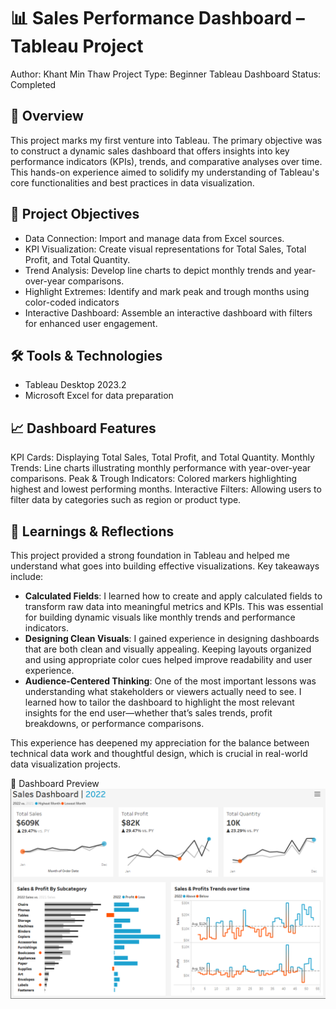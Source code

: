 # 📊 Sales Performance Dashboard – Tableau Project
Author: Khant Min Thaw
Project Type: Beginner Tableau Dashboard
Status: Completed


## 🧭 Overview
This project marks my first venture into Tableau. The primary objective was to construct a dynamic sales dashboard that offers insights into key performance indicators (KPIs), trends, and comparative analyses over time. This hands-on experience aimed to solidify my understanding of Tableau's core functionalities and best practices in data visualization.

## 📌 Project Objectives
- Data Connection: Import and manage data from Excel sources.
- KPI Visualization: Create visual representations for Total Sales, Total Profit, and Total Quantity.
- Trend Analysis: Develop line charts to depict monthly trends and year-over-year comparisons.
- Highlight Extremes: Identify and mark peak and trough months using color-coded indicators 
- Interactive Dashboard: Assemble an interactive dashboard with filters for enhanced user engagement.

## 🛠️ Tools & Technologies
- Tableau Desktop 2023.2
- Microsoft Excel for data preparation

## 📈 Dashboard Features
KPI Cards: Displaying Total Sales, Total Profit, and Total Quantity.
Monthly Trends: Line charts illustrating monthly performance with year-over-year comparisons.
Peak & Trough Indicators: Colored markers highlighting highest and lowest performing months.
Interactive Filters: Allowing users to filter data by categories such as region or product type.

## 🧠 Learnings & Reflections
This project provided a strong foundation in Tableau and helped me understand what goes into building effective visualizations. Key takeaways include:

- **Calculated Fields**: I learned how to create and apply calculated fields to transform raw data into meaningful metrics and KPIs. This was essential for building dynamic visuals like monthly trends and performance indicators.
- **Designing Clean Visuals**: I gained experience in designing dashboards that are both clean and visually appealing. Keeping layouts organized and using appropriate color cues helped improve readability and user experience.
- **Audience-Centered Thinking**: One of the most important lessons was understanding what stakeholders or viewers actually need to see. I learned how to tailor the dashboard to highlight the most relevant insights for the end user—whether that’s sales trends, profit breakdowns, or performance comparisons.

This experience has deepened my appreciation for the balance between technical data work and thoughtful design, which is crucial in real-world data visualization projects.



📸 Dashboard Preview
![Dashboard](images\dashboard.png)
